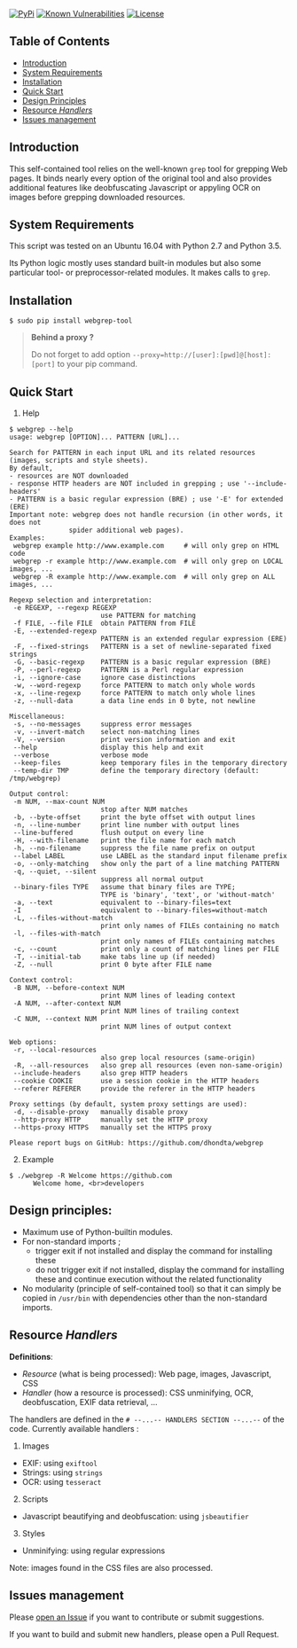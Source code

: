 [![PyPi](https://img.shields.io/pypi/v/webgrep-tool.svg)](https://pypi.python.org/pypi/webgrep-tool/)
[![Known Vulnerabilities](https://snyk.io/test/github/dhondta/webgrep/badge.svg?targetFile=requirements.txt)](https://snyk.io/test/github/dhondta/webgrep?targetFile=requirements.txt)
[![License](https://img.shields.io/pypi/l/webgrep-tool.svg)](https://pypi.python.org/pypi/webgrep-tool/)


## Table of Contents

   * [Introduction](#introduction)
   * [System Requirements](#system-requirements)
   * [Installation](#installation)
   * [Quick Start](#quick-start)
   * [Design Principles](#design-principles)
   * [Resource *Handlers*](#resource-handlers)
   * [Issues management](#issues-management)


## Introduction

This self-contained tool relies on the well-known `grep` tool for grepping Web pages. It binds nearly every option of the original tool and also provides additional features like deobfuscating Javascript or appyling OCR on images before grepping downloaded resources.


## System Requirements

This script was tested on an Ubuntu 16.04 with Python 2.7 and Python 3.5.

Its Python logic mostly uses standard built-in modules but also some particular tool- or preprocessor-related modules. It makes calls to `grep`.


## Installation

 ```session
 $ sudo pip install webgrep-tool
 ```

 > **Behind a proxy ?**
 > 
 > Do not forget to add option `--proxy=http://[user]:[pwd]@[host]:[port]` to your pip command.


## Quick Start

1. Help

 ```session
 $ webgrep --help
usage: webgrep [OPTION]... PATTERN [URL]...

Search for PATTERN in each input URL and its related resources
 (images, scripts and style sheets).
By default,
 - resources are NOT downloaded
 - response HTTP headers are NOT included in grepping ; use '--include-headers'
 - PATTERN is a basic regular expression (BRE) ; use '-E' for extended (ERE)
Important note: webgrep does not handle recursion (in other words, it does not
                spider additional web pages).
Examples:
  webgrep example http://www.example.com     # will only grep on HTML code
  webgrep -r example http://www.example.com  # will only grep on LOCAL images, ...
  webgrep -R example http://www.example.com  # will only grep on ALL images, ...

Regexp selection and interpretation:
  -e REGEXP, --regexp REGEXP
                        use PATTERN for matching
  -f FILE, --file FILE  obtain PATTERN from FILE
  -E, --extended-regexp
                        PATTERN is an extended regular expression (ERE)
  -F, --fixed-strings   PATTERN is a set of newline-separated fixed strings
  -G, --basic-regexp    PATTERN is a basic regular expression (BRE)
  -P, --perl-regexp     PATTERN is a Perl regular expression
  -i, --ignore-case     ignore case distinctions
  -w, --word-regexp     force PATTERN to match only whole words
  -x, --line-regexp     force PATTERN to match only whole lines
  -z, --null-data       a data line ends in 0 byte, not newline

Miscellaneous:
  -s, --no-messages     suppress error messages
  -v, --invert-match    select non-matching lines
  -V, --version         print version information and exit
  --help                display this help and exit
  --verbose             verbose mode
  --keep-files          keep temporary files in the temporary directory
  --temp-dir TMP        define the temporary directory (default: /tmp/webgrep)

Output control:
  -m NUM, --max-count NUM
                        stop after NUM matches
  -b, --byte-offset     print the byte offset with output lines
  -n, --line-number     print line number with output lines
  --line-buffered       flush output on every line
  -H, --with-filename   print the file name for each match
  -h, --no-filename     suppress the file name prefix on output
  --label LABEL         use LABEL as the standard input filename prefix
  -o, --only-matching   show only the part of a line matching PATTERN
  -q, --quiet, --silent
                        suppress all normal output
  --binary-files TYPE   assume that binary files are TYPE;
                        TYPE is 'binary', 'text', or 'without-match'
  -a, --text            equivalent to --binary-files=text
  -I                    equivalent to --binary-files=without-match
  -L, --files-without-match
                        print only names of FILEs containing no match
  -l, --files-with-match
                        print only names of FILEs containing matches
  -c, --count           print only a count of matching lines per FILE
  -T, --initial-tab     make tabs line up (if needed)
  -Z, --null            print 0 byte after FILE name

Context control:
  -B NUM, --before-context NUM
                        print NUM lines of leading context
  -A NUM, --after-context NUM
                        print NUM lines of trailing context
  -C NUM, --context NUM
                        print NUM lines of output context

Web options:
  -r, --local-resources
                        also grep local resources (same-origin)
  -R, --all-resources   also grep all resources (even non-same-origin)
  --include-headers     also grep HTTP headers
  --cookie COOKIE       use a session cookie in the HTTP headers
  --referer REFERER     provide the referer in the HTTP headers

Proxy settings (by default, system proxy settings are used):
  -d, --disable-proxy   manually disable proxy
  --http-proxy HTTP     manually set the HTTP proxy
  --https-proxy HTTPS   manually set the HTTPS proxy

Please report bugs on GitHub: https://github.com/dhondta/webgrep

 ```
 
2. Example

 ```session
 $ ./webgrep -R Welcome https://github.com
       Welcome home, <br>developers
 
 ```


## Design principles:

- Maximum use of Python-builtin modules.
- For non-standard imports ;
  - trigger exit if not installed and display the command for installing these
  - do not trigger exit if not installed, display the command for installing these and continue execution without the related functionality
- No modularity (principle of self-contained tool) so that it can simply be copied in `/usr/bin` with dependencies other than the non-standard imports.


## Resource *Handlers*

**Definitions**:
- *Resource* (what is being processed):  Web page, images, Javascript, CSS
- *Handler* (how a resource is processed): CSS unminifying, OCR, deobfuscation, EXIF data retrieval, ...

The handlers are defined in the `# --...-- HANDLERS SECTION --...--` of the code. Currently available handlers :
1. Images
  - EXIF: using `exiftool`
  - Strings: using `strings`
  - OCR: using `tesseract`
2. Scripts
  - Javascript beautifying and deobfuscation: using `jsbeautifier`
3. Styles
  - Unminifying: using regular expressions

Note: images found in the CSS files are also processed.


## Issues management

Please [open an Issue](https://github.com/dhondta/webgrep/issues/new) if you want to contribute or submit suggestions. 

If you want to build and submit new handlers, please open a Pull Request.
